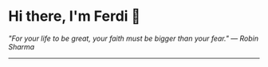 <h1>Hi there, I'm Ferdi 👋</h1>

<p><em>
  "For your life to be great, your faith must be bigger than your fear." — Robin Sharma
</em></p>

---
